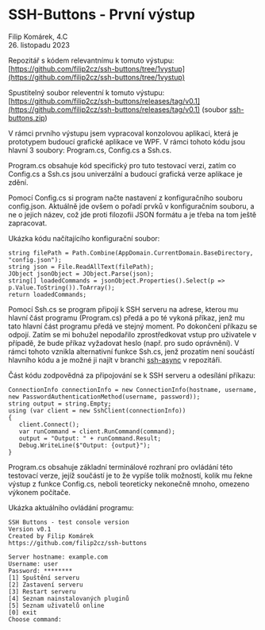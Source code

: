 <!-- 

Pokud nemáte program na otevření tohoto souboru v čitelném formátu, použijte následující odkaz:
https://github.com/filip2cz/ssh-buttons/blob/1vystup/1vystup.md

-->

# SSH-Buttons - První výstup
Filip Komárek, 4.C  
26. listopadu 2023

Repozitář s kódem relevantnímu k tomuto výstupu: [https://github.com/filip2cz/ssh-buttons/tree/1vystup](https://github.com/filip2cz/ssh-buttons/tree/1vystup)

Spustitelný soubor releventní k tomuto výstupu: [https://github.com/filip2cz/ssh-buttons/releases/tag/v0.1](https://github.com/filip2cz/ssh-buttons/releases/tag/v0.1) (soubor [ssh-buttons.zip](https://github.com/filip2cz/ssh-buttons/releases/download/v0.1/ssh-buttons.zip))

V rámci prvního výstupu jsem vypracoval konzolovou aplikaci, která je prototypem budoucí grafické aplikace ve WPF.
V rámci tohoto kódu jsou hlavní 3 soubory: Program.cs, Config.cs a Ssh.cs.

Program.cs obsahuje kód specifický pro tuto testovací verzi,
zatím co Config.cs a Ssh.cs jsou univerzální a budoucí grafická verze aplikace je zdění.

Pomocí Config.cs si program načte nastavení z konfiguračního souboru config.json. Aktuálně jde ovšem o pořadí prvků v konfiguračním souboru,
a ne o jejich název, což jde proti filozofii JSON formátu a je třeba na tom ještě zapracovat.

Ukázka kódu načítajícího konfigurační soubor:
```
string filePath = Path.Combine(AppDomain.CurrentDomain.BaseDirectory, "config.json");
string json = File.ReadAllText(filePath);
JObject jsonObject = JObject.Parse(json);
string[] loadedCommands = jsonObject.Properties().Select(p => p.Value.ToString()).ToArray();
return loadedCommands;
```

Pomocí Ssh.cs se program připojí k SSH serveru na adrese, kterou mu hlavní část programu (Program.cs) předá a po té vykoná příkaz, jenž
mu tato hlavní část programu předá ve stejný moment. Po dokončení příkazu se odpojí. Zatím se mi bohužel nepodařilo zprostředkovat
vstup pro uživatele v případě, že bude příkaz vyžadovat heslo (např. pro sudo oprávnění). V rámci tohoto vznikla alternativní funkce
Ssh.cs, jenž prozatím není součástí hlavního kódu a je možné ji najít v branchi [ssh-async](https://github.com/filip2cz/ssh-buttons/blob/ssh-async/Ssh.cs) v repozitáři.

Část kódu zodpovědná za připojování se k SSH serveru a odesílání příkazu:
```
ConnectionInfo connectionInfo = new ConnectionInfo(hostname, username, new PasswordAuthenticationMethod(username, password));
string output = string.Empty;
using (var client = new SshClient(connectionInfo))
{
   client.Connect();
   var runCommand = client.RunCommand(command);
   output = "Output: " + runCommand.Result;
   Debug.WriteLine($"Output: {output}");
}
```

Program.cs obsahuje základní terminálové rozhraní pro ovládání této testovací verze, jejíž součástí je to že vypíše tolik možností,
kolik mu řekne výstup z funkce Config.cs, neboli teoreticky nekonečně mnoho, omezeno výkonem počítače.

Ukázka aktuálního ovládání programu:
```
SSH Buttons - test console version
Version v0.1
Created by Filip Komárek
https://github.com/filip2cz/ssh-buttons

Server hostname: example.com
Username: user
Password: ********
[1] Spuštění serveru
[2] Zastavení serveru
[3] Restart serveru
[4] Seznam nainstalovaných pluginů
[5] Seznam uživatelů online
[0] exit
Choose command:
```